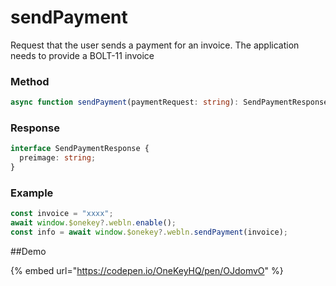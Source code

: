 # sendPayment

Request that the user sends a payment for an invoice. The application needs to provide a BOLT-11 invoice

### Method

```typescript
async function sendPayment(paymentRequest: string): SendPaymentResponse
```

### Response

```typescript
interface SendPaymentResponse {
  preimage: string;
}
```

### Example

```typescript
const invoice = "xxxx";
await window.$onekey?.webln.enable();
const info = await window.$onekey?.webln.sendPayment(invoice);
```

\##Demo

{% embed url="https://codepen.io/OneKeyHQ/pen/OJdomvO" %}
